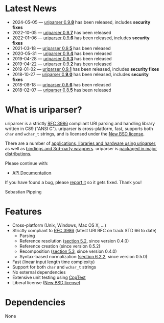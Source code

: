 <!--
.. title: Welcome to uriparser!
.. slug: index
.. date: 2024-05-05 19:09:00 UTC+2
.. tags:
.. category:
.. link:
.. description:
.. type: text
-->

# Latest News

* 2024-05-05 —
  [uriparser 0.9.**8**](https://github.com/uriparser/uriparser/blob/uriparser-0.9.8/ChangeLog)
  has been released, includes **security fixes**
* 2022-10-05 —
  [uriparser 0.9.**7**](https://github.com/uriparser/uriparser/blob/uriparser-0.9.7/ChangeLog)
  has been released
* 2022-01-06 —
  [uriparser 0.9.**6**](https://github.com/uriparser/uriparser/blob/uriparser-0.9.6/ChangeLog)
  has been released, includes **security fixes**
* 2021-03-18 —
  [uriparser 0.9.**5**](https://github.com/uriparser/uriparser/blob/uriparser-0.9.5/ChangeLog)
  has been released
* 2020-05-31 —
  [uriparser 0.9.**4**](https://github.com/uriparser/uriparser/blob/uriparser-0.9.4/ChangeLog)
  has been released
* 2019-04-28 —
  [uriparser 0.9.**3**](https://github.com/uriparser/uriparser/blob/uriparser-0.9.3/ChangeLog)
  has been released
* 2019-04-22 —
  [uriparser 0.9.**2**](https://github.com/uriparser/uriparser/blob/uriparser-0.9.2/ChangeLog)
  has been released
* 2019-01-02 —
  [uriparser 0.9.**1**](https://github.com/uriparser/uriparser/blob/uriparser-0.9.1/ChangeLog)
  has been released, includes **security fixes**
* 2018-10-27 —
  [uriparser 0.**9**.**0**](https://github.com/uriparser/uriparser/blob/uriparser-0.9.0/ChangeLog)
  has been released, includes **security fixes**
* 2018-08-18 —
  [uriparser 0.8.**6**](https://github.com/uriparser/uriparser/blob/uriparser-0.8.6/ChangeLog)
  has been released
* 2018-02-07 —
  [uriparser 0.8.**5**](https://github.com/uriparser/uriparser/blob/uriparser-0.8.5/ChangeLog)
  has been released


# What is uriparser?

uriparser is a
strictly [RFC 3986](https://datatracker.ietf.org/doc/html/rfc3986) compliant
URI parsing and handling library
written in C89 ("ANSI C").
uriparser is cross-platform,
fast,
supports both `char` and `wchar_t` strings, and
is licensed under the [New BSD license](https://github.com/uriparser/uriparser/blob/master/COPYING).

There are a number of [applications, libraries and hardware using uriparser](doc/users/),
as well as [bindings and 3rd-party wrappers](doc/bindings/).
uriparser is [packaged in major distributions](doc/packages/).


Please continue with:

* [API Documentation](doc/api/latest/)


If you have found a bug,
please [report it](https://github.com/uriparser/uriparser/issues)
so it gets fixed.
Thank you!

Sebastian Pipping


# Features

* Cross-platform (Unix, Windows, Mac OS X, ...)
* Strictly compliant to [RFC 3986](https://datatracker.ietf.org/doc/html/rfc3986) (latest URI RFC on track STD 66 to date)
    * Parsing
    * Reference resolution ([section 5.2](https://datatracker.ietf.org/doc/html/rfc3986#section-5.2), since version 0.4.0)
    * Reference creation (since version 0.5.2)
    * Recomposition ([section 5.3](https://datatracker.ietf.org/doc/html/rfc3986#section-5.3), since version 0.4.0)
    * Syntax-based normalization ([section 6.2.2](https://datatracker.ietf.org/doc/html/rfc3986#section-6.2.2), since version 0.5.0)
* Fast (linear input length time complexity)
* Support for both `char` and `wchar_t` strings
* No external dependencies
* Extensive unit testing using [CppTest](https://cpptest.sourceforge.io/)
* Liberal license ([New BSD license](https://github.com/uriparser/uriparser/blob/master/COPYING))


# Dependencies

None
